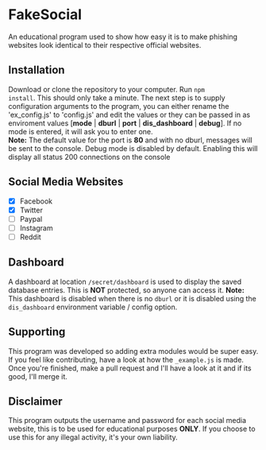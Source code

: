 # FakeSocial
An educational program used to show how easy it is to make phishing websites look identical to their respective official
websites.

## Installation
Download or clone the repository to your computer.  Run <code>npm install</code>.  This should only take a minute.
The next step is to supply configuration arguments to the program, you can either rename the 'ex_config.js' to 'config.js' and edit
the values or they can be passed in as enviroment values [<b>mode</b> | <b>dburl</b> | <b>port</b> | <b>dis_dashboard</b> | <b>debug</b>].  If no mode is entered, it will ask you to enter one.
<br/><b>Note:</b> The default value for the port is <b>80</b> and with no dburl, messages will be sent to the console. Debug mode
is disabled by default.  Enabling this will display all status 200 connections on the console

## Social Media Websites
- [x] Facebook
- [x] Twitter
- [ ] Paypal
- [ ] Instagram
- [ ] Reddit

## Dashboard
A dashboard at location <code>/secret/dashboard</code> is used to display the saved database entries.
This is <b>NOT</b> protected, so anyone can access it.
<b>Note:</b> This dashboard is disabled when there is no <code>dburl</code> or it is disabled using the <code>dis_dashboard</code>
environment variable / config option.

## Supporting
This program was developed so adding extra modules would be super easy.  If you feel like contributing, have a look at how the <code>_example.js</code> is made.  Once you're finished, make a pull request and I'll have a look at it and if its good, I'll merge it.

## Disclaimer
This program outputs the username and password for each social media website, this is to be used for educational purposes <b>ONLY</b>.
If you choose to use this for any illegal activity, it's your own liability.
